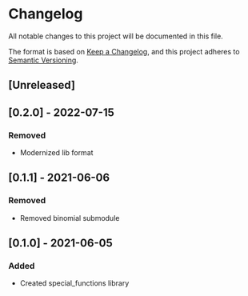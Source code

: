 # Changelog
All notable changes to this project will be documented in this file.

The format is based on [Keep a Changelog](https://keepachangelog.com/en/1.0.0/),
and this project adheres to [Semantic Versioning](https://semver.org/spec/v2.0.0.html).

## [Unreleased]


## [0.2.0] - 2022-07-15
### Removed
- Modernized lib format


## [0.1.1] - 2021-06-06
### Removed
- Removed binomial submodule


## [0.1.0] - 2021-06-05
### Added
- Created special_functions library
